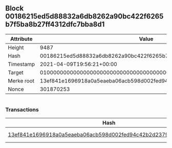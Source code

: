 ## Block 00186215ed5d88832a6db8262a90bc422f6265b7f5ba8b27ff4312dfc7bba8d1

Attribute | Value
--- | ---
Height | 9487
Hash | 00186215ed5d88832a6db8262a90bc422f6265b7f5ba8b27ff4312dfc7bba8d1
Timestamp | 2021-04-09T19:56:21+00:00
Target | 0100000000000000000000000000000000000000000000000000000000000000
Merke root | 13ef841e1696918a0a5eaeba06acb598d002fed94c42b2d23795a14ec9117ee6
Nonce | 301870253

```

```

### Transactions

Hash | Amount
--- | ---
[13ef841e1696918a0a5eaeba06acb598d002fed94c42b2d23795a14ec9117ee6](13ef841e1696918a0a5eaeba06acb598d002fed94c42b2d23795a14ec9117ee6.md) | 10.00000000 SKEPTI 
